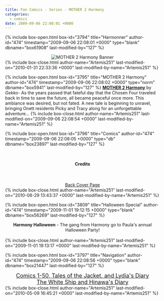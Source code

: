 ```yaml
---
title: Fan Comics - Series - MOTHER 2 Harmony
categories:
  - comics
date: 2009-09-06 22:08:01 +0000
---
```

{% include box-open.html box-id="3794" title="Harmonner" author-id="474" timestamp="2009-09-06 22:08:01 +0000" type="blank" dbname="box61908" last-modified-by="127" %}
<center>
<img src="http://starmen.net/comics/series/harmony/harmonybanner2.jpg" alt="MOTHER 2 Harmony Banner" />
</center>
{% include box-close.html author-name="Artemis251" last-modified-on="2010-01-31 22:33:36 +0000" last-modified-by-name="Artemis251" %}

{% include box-open.html box-id="3795" title="MOTHER 2 Harmony" author-id="474" timestamp="2009-09-06 22:08:02 +0000" type="norm" dbname="box5941" last-modified-by="127" %}
<b><u>MOTHER 2 Harmony</u></b> by <i>Gekko</i>-  As the years passed that fateful day that the Chosen Four traveled back in time to save the future, all became peaceful once more. This ambiance was desired, but not fated. A new tale is beginning to unravel, bringing Onett residents Picky and Tracy along for an unforgettable adventure...
{% include box-close.html author-name="Artemis251" last-modified-on="2009-09-06 22:08:54 +0000" last-modified-by-name="Artemis251" %}

{% include box-open.html box-id="3796" title="Comics" author-id="474" timestamp="2009-09-06 22:08:05 +0000" type="db" dbname="box23897" last-modified-by="127" %}
<center>
<navigator search="`Content` LIKE 'Harmony%'" display="no" start="50" quantity="30" section="description" /><displaytor mode="twocolumnlist" />
<br /><br />
<b>Credits</b>
<br /><br />
<navigator search="`Content` LIKE 'HarmCreds%'" display="no" start="0" quantity="3" section="description" /><displaytor mode="list" />
<br /><br />
<a href="http://starmen.net/vote/vote.php?id=29443">Back Cover Page</a>
</center>
{% include box-close.html author-name="Artemis251" last-modified-on="2010-08-29 13:43:37 +0000" last-modified-by-name="Artemis251" %}

{% include box-open.html box-id="3809" title="Halloween Special" author-id="474" timestamp="2009-11-01 19:12:15 +0000" type="blank" dbname="box56269" last-modified-by="127" %}
<center><b>Harmony Halloween</b> - The gang from Harmony go to Paula's annual Halloween Party!
<br /><br />
<navigator search="`Content` LIKE 'Gekko Hallow%'" display="no" quantity="50" section="description" /><displaytor mode="list" /></center>
{% include box-close.html author-name="Artemis251" last-modified-on="2009-11-01 19:13:17 +0000" last-modified-by-name="Artemis251" %}

{% include box-open.html box-id="3797" title="Navigation" author-id="474" timestamp="2009-09-06 22:08:56 +0000" type="blank" dbname="box21447" last-modified-by="127" %}
<center><a href="index.php"><font size="4">Comics 1-50, Tales of the Jacket, and Lydia's Diary</font></a><br />
<a href="index3.php"><font size="4">The White Ship and Hinawa's Diary</font></a></center>
{% include box-close.html author-name="Artemis251" last-modified-on="2010-05-09 16:45:21 +0000" last-modified-by-name="Artemis251" %}
